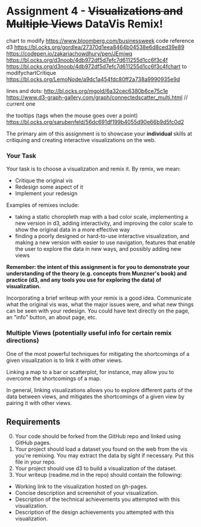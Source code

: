 Assignment 4 - ~~Visualizations and Multiple Views~~ DataVis Remix!  
===

chart to modify
https://www.bloomberg.com/businessweek
code reference d3
https://bl.ocks.org/gordlea/27370d1eea8464b04538e6d8ced39e89
https://codepen.io/zakariachowdhury/pen/JEmjwq
https://bl.ocks.org/d3noob/4db972df5d7efc7d611255d1cc6f3c4f
https://bl.ocks.org/d3noob/4db972df5d7efc7d611255d1cc6f3c4fchart to modifychartCritique
https://bl.ocks.org/LemoNode/a9dc1a454fdc80ff2a738a9990935e9d

lines and dots:
http://bl.ocks.org/mgold/6a32cec6380b6ce75c1e
https://www.d3-graph-gallery.com/graph/connectedscatter_multi.html // current one

the tooltips (tags when the mouse goes over a point)
https://bl.ocks.org/sarubenfeld/56dc691df199b4055d90e66b9d5fc0d2


The primary aim of this assignment is to showcase your **individual** skills at critiquing and creating interactive visualizations on the web.

### Your Task

Your task is to choose a visualization and remix it.
By remix, we mean:

- Critique the original vis
- Redesign some aspect of it
- Implement your redesign

Examples of remixes include:
- taking a static choropleth map with a bad color scale, implementing a new version in d3, adding interactivity, and improving the color scale to show the original data in a more effective way
- finding a poorly designed or hard-to-use interactive visualization, and making a new version with easier to use navigation, features that enable the user to explore the data in new ways, and possibly adding new views

**Remember: the intent of this assignment is for you to demonstrate your understanding of the theory (e.g. concepts from Munzner's book) and practice (d3, and any tools you use for exploring the data) of visualization.**

Incorporating a brief writeup with your remix is a good idea.
Communicate what the original vis was, what the major issues were, and what new things can be seen with your redesign.
You could have text directly on the page, an "info" button, an about page, etc.

### Multiple Views (potentially useful info for certain remix directions)
One of the most powerful techniques for mitigating the shortcomings of a given visualization is to link it with other views.

Linking a map to a bar or scatterplot, for instance, may allow you to overcome the shortcomings of a map.

In general, linking visualizations allows you to explore different parts of the data between views, and mitigates the shortcomings of a given view by pairing it with other views.

Requirements
---

0. Your code should be forked from the GitHub repo and linked using GitHub pages.
1. Your project should load a dataset you found on the web from the vis you're remixing. You may extract the data by sight if necessary. Put this file in your repo.
2. Your project should use d3 to build a visualization of the dataset.
3. Your writeup (readme.md in the repo) should contain the following:

- Working link to the visualization hosted on gh-pages.
- Concise description and screenshot of your visualization.
- Description of the technical achievements you attempted with this visualization.
- Description of the design achievements you attempted with this visualization.
